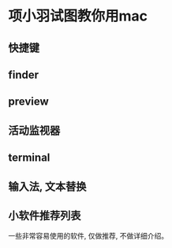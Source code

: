 # 项小羽试图教你用mac


## 快捷键



## finder





## preview



## 活动监视器



## terminal



## 输入法, 文本替换





## 小软件推荐列表

一些非常容易使用的软件, 仅做推荐, 不做详细介绍。

